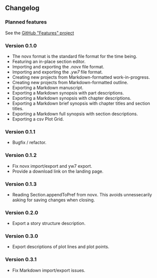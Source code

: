 ## Changelog

### Planned features

See the [GitHub "Features" project](https://github.com/users/peter88213/projects/17)

### Version 0.1.0

- The novx format is the standard file format for the time being. 
- Featuring an in-place section editor.
- Importing and exporting the *.novx* file format.
- Importing and exporting the *.yw7* file format.
- Creating new projects from Markdown-formatted work-in-progress.
- Creating new projects from Markdown-formatted outline.
- Exporting a Markdown manuscript.
- Exporting a Markdown synopsis with part descriptions.
- Exporting a Markdown synopsis with chapter descriptions.
- Exporting a Markdown brief synopsis with chapter titles and section titles.
- Exporting a Markdown full synopsis with section descriptions.
- Exporting a csv Plot Grid.


### Version 0.1.1

- Bugfix / refactor.


### Version 0.1.2

- Fix novx import/export and yw7 export.
- Provide a download link on the landing page.


### Version 0.1.3

- Reading Section.appendToPref from novx. This avoids unnessecarily asking for saving changes when closing. 


### Version 0.2.0

- Export a story structure description.


### Version 0.3.0

- Export descriptions of plot lines and plot points.


### Version 0.3.1

- Fix Markdown import/export issues.
